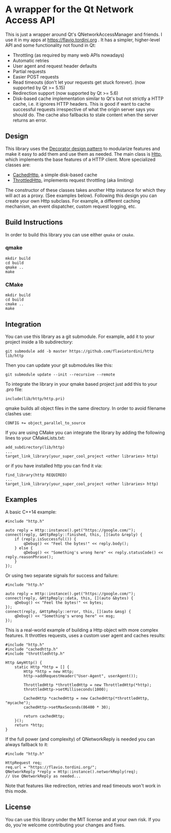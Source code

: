 # A wrapper for the Qt Network Access API

This is just a wrapper around Qt's QNetworkAccessManager and friends. I use it in my apps at https://flavio.tordini.org . It has a simpler, higher-level API and some functionality not found in Qt:

- Throttling (as required by many web APIs nowadays)
- Automatic retries
- User agent and request header defaults
- Partial requests
- Easier POST requests
- Read timeouts (don't let your requests get stuck forever). (now supported by Qt >= 5.15)
- Redirection support (now supported by Qt >= 5.6)
- Disk-based cache implementation similar to Qt's but not strictly a HTTP cache, i.e. it ignores HTTP headers. This is good if want to cache successful requests irrespective of what the origin server says you should do. The cache also fallbacks to stale content when the server returns an error.

## Design

This library uses the [Decorator design pattern](https://en.wikipedia.org/wiki/Decorator_pattern) to modularize features and make it easy to add them and use them as needed. The main class is [Http](https://github.com/flaviotordini/http/blob/master/src/http.h), which implements the base features of a HTTP client. More specialized classes are:

- [CachedHttp](https://github.com/flaviotordini/http/blob/master/src/cachedhttp.h), a simple disk-based cache
- [ThrottledHttp](https://github.com/flaviotordini/http/blob/master/src/throttledhttp.h), implements request throttling (aka limiting)

The constructor of these classes takes another Http instance for which they will act as a proxy. (See examples below). Following this design you can create your own Http subclass. For example, a different caching mechanism, an event dispatcher, custom request logging, etc.


## Build Instructions
In order to build this library you can use either `qmake` or `cmake`.

### qmake
```
mkdir build
cd build
qmake ..
make
```

### CMake
```
mkdir build
cd build
cmake ..
make
```

## Integration

You can use this library as a git submodule. For example, add it to your project inside a lib subdirectory:

```
git submodule add -b master https://github.com/flaviotordini/http lib/http
```

Then you can update your git submodules like this:

```
git submodule update --init --recursive --remote
```

To integrate the library in your qmake based project just add this to your .pro file:

```
include(lib/http/http.pri)
```

qmake builds all object files in the same directory. In order to avoid filename clashes use:

```
CONFIG += object_parallel_to_source
```

If you are using CMake you can integrate the library by adding the following lines to your CMakeLists.txt:

```
add_subdirectory(lib/http)
...
target_link_library(your_super_cool_project <other libraries> http)
```
or if you have installed http you can find it via:

```
find_library(http REQUIRED)
...
target_link_library(your_super_cool_project <other libraries> http)
```


## Examples

A basic C++14 example:

```
#include "http.h"

auto reply = Http::instance().get("https://google.com/");
connect(reply, &HttpReply::finished, this, [](auto &reply) {
    if (reply.isSuccessful()) {
        qDebug() << "Feel the bytes!" << reply.body();
    } else {
        qDebug() << "Something's wrong here" << reply.statusCode() << reply.reasonPhrase();
    }
});
```

Or using two separate signals for success and failure:
```
#include "http.h"

auto reply = Http::instance().get("https://google.com/");
connect(reply, &HttpReply::data, this, [](auto &bytes) {
    qDebug() << "Feel the bytes!" << bytes;
});
connect(reply, &HttpReply::error, this, [](auto &msg) {
    qDebug() << "Something's wrong here" << msg;
});
```

This is a real-world example of building a Http object with more complex features. It throttles requests, uses a custom user agent and caches results:

```
#include "http.h"
#include "cachedhttp.h"
#include "throttledhttp.h"

Http &myHttp() {
    static Http *http = [] {
        Http *http = new Http;
        http->addRequestHeader("User-Agent", userAgent());

        ThrottledHttp *throttledHttp = new ThrottledHttp(*http);
        throttledHttp->setMilliseconds(1000);

        CachedHttp *cachedHttp = new CachedHttp(*throttledHttp, "mycache");
        cachedHttp->setMaxSeconds(86400 * 30);

        return cachedHttp;
    }();
    return *http;
}
```

If the full power (and complexity) of QNetworkReply is needed you can always fallback to it:

```
#include "http.h"

HttpRequest req;
req.url = "https://flavio.tordini.org/";
QNetworkReply *reply = Http::instance().networkReply(req);
// Use QNetworkReply as needed...
```

Note that features like redirection, retries and read timeouts won't work in this mode.

## License

You can use this library under the MIT license and at your own risk. If you do, you're welcome contributing your changes and fixes.
